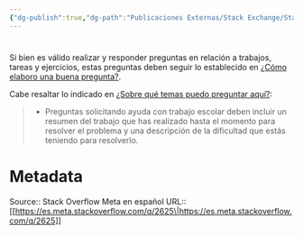 ```yaml
---
{"dg-publish":true,"dg-path":"Publicaciones Externas/Stack Exchange/Stack Overflow en español/Stack Overflow en español Meta/es.meta.stackoverflow.com-2625.md","permalink":"/publicaciones-externas/stack-exchange/stack-overflow-en-espanol/stack-overflow-en-espanol-meta/es-meta-stackoverflow-com-2625/","hide":true,"noteIcon":"default","created":"2024-04-03T12:49:10.593-06:00","updated":"2024-04-05T16:44:02.075-06:00"}
---
```


# 

Si bien es válido realizar y responder preguntas en relación a trabajos, tareas y ejercicios, estas preguntas deben seguir lo establecido en [¿Cómo elaboro una buena pregunta?][1].

Cabe resaltar lo indicado en [¿Sobre qué temas puedo preguntar aquí?][2]:

> * Preguntas solicitando ayuda con trabajo escolar deben incluir un resumen del trabajo que has realizado hasta el momento para resolver el problema y una descripción de la dificultad que estás teniendo para resolverlo.


  [1]: https://es.stackoverflow.com/help/how-to-ask
  [2]: https://es.stackoverflow.com/help/on-topic

# Metadata
Source:: Stack Overflow Meta en español
URL:: [[https://es.meta.stackoverflow.com/q/2625\|https://es.meta.stackoverflow.com/q/2625]]

